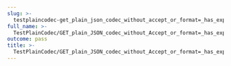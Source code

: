 ```yaml
---
slug: >-
  testplaincodec-get_plain_json_codec_without_accept_or_format=_has_expected_"json"_content-type_and_body_as-is-header_content-type
full_name: >-
  TestPlainCodec/GET_plain_JSON_codec_without_Accept_or_format=_has_expected_"json"_Content-Type_and_body_as-is/Header_Content-Type
outcome: pass
title: >-
  TestPlainCodec/GET_plain_JSON_codec_without_Accept_or_format=_has_expected_"json"_Content-Type_and_body_as-is/Header_Content-Type
---
```


